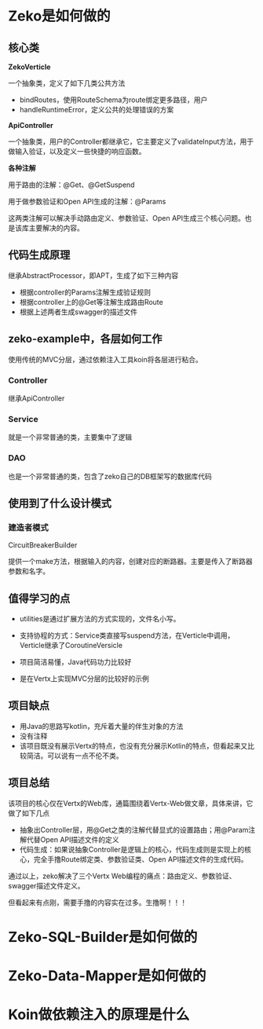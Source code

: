 # Zeko是如何做的

## 核心类

**ZekoVerticle**

一个抽象类，定义了如下几类公共方法

- bindRoutes，使用RouteSchema为route绑定更多路径，用户
- handleRuntimeError，定义公共的处理错误的方案

**ApiController**

一个抽象类，用户的Controller都继承它，它主要定义了validateInput方法，用于做输入验证，以及定义一些快捷的响应函数。

**各种注解**

用于路由的注解：@Get、@GetSuspend

用于做参数验证和Open API生成的注解：@Params

这两类注解可以解决手动路由定义、参数验证、Open API生成三个核心问题。也是该库主要解决的内容。

## 代码生成原理

继承AbstractProcessor，即APT，生成了如下三种内容

- 根据controller的Params注解生成验证规则
- 根据controller上的@Get等注解生成路由Route
- 根据上述两者生成swagger的描述文件

## zeko-example中，各层如何工作

使用传统的MVC分层，通过依赖注入工具koin将各层进行粘合。

### Controller

继承ApiController

### Service

就是一个非常普通的类，主要集中了逻辑

### DAO

也是一个非常普通的类，包含了zeko自己的DB框架写的数据库代码

## 使用到了什么设计模式

### 建造者模式

CircuitBreakerBuilder

提供一个make方法，根据输入的内容，创建对应的断路器。主要是传入了断路器参数和名字。

## 值得学习的点

- utilities是通过扩展方法的方式实现的，文件名小写。

- 支持协程的方式：Service类直接写suspend方法，在Verticle中调用，Verticle继承了CoroutineVersicle
- 项目简洁易懂，Java代码功力比较好
- 是在Vertx上实现MVC分层的比较好的示例

## 项目缺点

- 用Java的思路写kotlin，充斥着大量的伴生对象的方法
- 没有注释
- 该项目既没有展示Vertx的特点，也没有充分展示Kotlin的特点，但看起来又比较简洁。可以说有一点不伦不类。

## 项目总结

该项目的核心仅在Vertx的Web库，通篇围绕着Vertx-Web做文章，具体来讲，它做了如下几点

- 抽象出Controller层，用@Get之类的注解代替显式的设置路由；用@Param注解代替Open API描述文件的定义
- 代码生成：如果说抽象Controller是逻辑上的核心，代码生成则是实现上的核心，完全手撸Route绑定类、参数验证类、Open API描述文件的生成代码。

通过以上，zeko解决了三个Vertx Web编程的痛点：路由定义、参数验证、swagger描述文件定义。

但看起来有点刚，需要手撸的内容实在过多。生撸啊！！！

# Zeko-SQL-Builder是如何做的



# Zeko-Data-Mapper是如何做的



# Koin做依赖注入的原理是什么

